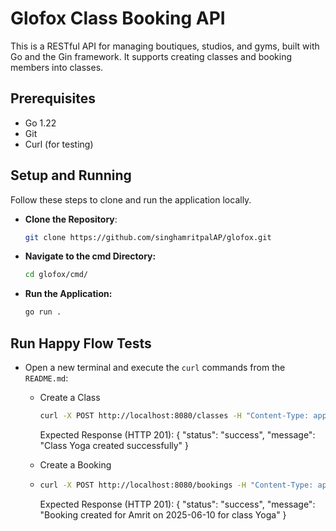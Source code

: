 # Glofox Class Booking API

This is a RESTful API for managing boutiques, studios, and gyms, built with Go and the Gin framework. It supports creating classes and booking members into classes.

## Prerequisites

- Go 1.22
- Git
- Curl (for testing)

## Setup and Running

Follow these steps to clone and run the application locally.
- **Clone the Repository**:
   ```bash
   git clone https://github.com/singhamritpalAP/glofox.git
   ```
- **Navigate to the cmd Directory:**
   ```bash
   cd glofox/cmd/
   ```
- **Run the Application:**
    ```bash
    go run .
   ```
## Run Happy Flow Tests
- Open a new terminal and execute the `curl` commands from the `README.md`:
   - Create a Class
     ```bash
     curl -X POST http://localhost:8080/classes -H "Content-Type: application/json" -d '{"name":"Yoga","start_date":"2025-06-01","end_date":"2025-06-20","capacity":10}'
     ```
     Expected Response (HTTP 201):
     {
     "status": "success",
     "message": "Class Yoga created successfully"
     }
  
   - Create a Booking
   - ```bash   
     curl -X POST http://localhost:8080/bookings -H "Content-Type: application/json" -d '{"class_name":"Yoga","name":"Amrit","date":"2025-06-10"}'
     ```
     Expected Response (HTTP 201):
     {
     "status": "success",
     "message": "Booking created for Amrit on 2025-06-10 for class Yoga"
     }
